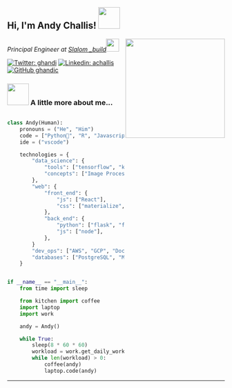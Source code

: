 

<h2> Hi, I'm Andy Challis! <img src="https://media.giphy.com/media/BLy7N6MJNYCeMeuB18/giphy.gif" width="50"></h2>
<img align='right' src="https://media.giphy.com/media/H7r5XcQccQvlXPwUOR/giphy.gif" width="230">
<p><em>Principal Engineer at <a href="https://www.slalombuild.com/en-gb/">Slalom _build</a><img src="https://media.giphy.com/media/U2LqsKYUCXCZp5u2jP/giphy.gif" width="30">
</em></p>

[![Twitter: ghandi](https://img.shields.io/twitter/follow/ghandi?style=social)](https://twitter.com/ghandi)
[![Linkedin: achallis](https://img.shields.io/badge/-achallis-blue?style=flat-square&logo=Linkedin&logoColor=white&link=https://www.linkedin.com/in/achallis/)](https://www.linkedin.com/in/achallis/)
[![GitHub ghandic](https://img.shields.io/github/followers/ghandic?label=follow&style=social)](https://github.com/ghandic)

### <img src="https://media.giphy.com/media/5QQpfPOJEnkeK7tTBr/giphy.gif" width="50"> A little more about me...  

```python

class Andy(Human):
    pronouns = ("He", "Him")
    code = ["Python🐍", "R", "Javascript", "Go", "Swift", "Shell", "SQL", "HTML", "CSS"]
    ide = ("vscode")

    technologies = {
        "data_science": {
            "tools": ["tensorflow", "keras", "opencv", "sklearn", "spacy", "nltk", "numpy", "pandas", ...],
            "concepts": ["Image Processing", "Natural Language Processing"],
        },
        "web": {
            "front_end": {
                "js": ["React"],
                "css": ["materialize", "bootstrap"]
            },
            "back_end": {
                "python": ["flask", "flask_restx", "fastapi", "django", "dash"],
                "js": ["node"],
            },
        }
        "dev_ops": ["AWS", "GCP", "Docker🐳", "Kubernettes"],
        "databases": ["PostgreSQL", "MySql", "Elastic", "Hive", "sqlite"],
    }


if __name__ == "__main__":
    from time import sleep

    from kitchen import coffee
    import laptop
    import work

    andy = Andy()

    while True:
        sleep(8 * 60 * 60)
        workload = work.get_daily_workload()
        while len(workload) > 0:
            coffee(andy)
            laptop.code(andy)
```

---
